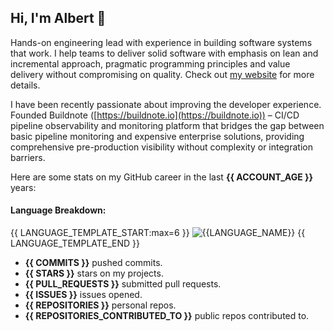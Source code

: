 ## Hi, I'm Albert 🙂 

Hands-on engineering lead with experience in building software systems that work. I help teams to deliver solid software with emphasis on lean and incremental approach, pragmatic programming principles and value delivery without compromising on quality. Check out [my website](https://www.albertlatacz.com) for more details.

I have been recently passionate about improving the developer experience. Founded Buildnote ([https://buildnote.io](https://buildnote.io)) – CI/CD pipeline observability and monitoring platform that bridges the gap between basic pipeline monitoring and expensive enterprise solutions, providing comprehensive pre-production visibility without complexity or integration barriers. 

Here are some stats on my GitHub career in the last **{{ ACCOUNT_AGE }}** years:

#### Language Breakdown:

{{ LANGUAGE_TEMPLATE_START:max=6 }}
![{{LANGUAGE_NAME}}](https://img.shields.io/static/v1?style=flat-square&label=%E2%A0%80&color=555&labelColor={{LANGUAGE_COLOR:uri}}&message={{LANGUAGE_NAME:uri}}%EF%B8%B1{{LANGUAGE_PERCENT:uri}}%25)
{{ LANGUAGE_TEMPLATE_END }}

- **{{ COMMITS }}** pushed commits.
- **{{ STARS }}** stars on my projects.
- **{{ PULL_REQUESTS }}** submitted pull requests.
- **{{ ISSUES }}** issues opened.
- **{{ REPOSITORIES }}** personal repos.
- **{{ REPOSITORIES_CONTRIBUTED_TO }}** public repos contributed to.
